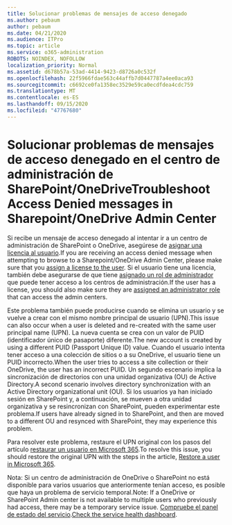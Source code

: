 ```yaml
---
title: Solucionar problemas de mensajes de acceso denegado
ms.author: pebaum
author: pebaum
ms.date: 04/21/2020
ms.audience: ITPro
ms.topic: article
ms.service: o365-administration
ROBOTS: NOINDEX, NOFOLLOW
localization_priority: Normal
ms.assetid: d678b57a-53ad-4414-9423-d8726a0c532f
ms.openlocfilehash: 22f5966fdae563c44affb7d0447787a4ee0aca93
ms.sourcegitcommit: c6692ce0fa1358ec3529e59ca0ecdfdea4cdc759
ms.translationtype: MT
ms.contentlocale: es-ES
ms.lasthandoff: 09/15/2020
ms.locfileid: "47767680"
---
```

# <a name="troubleshoot-access-denied-messages-in-sharepointonedrive-admin-center"></a><span data-ttu-id="76cba-102">Solucionar problemas de mensajes de acceso denegado en el centro de administración de SharePoint/OneDrive</span><span class="sxs-lookup"><span data-stu-id="76cba-102">Troubleshoot Access Denied messages in Sharepoint/OneDrive Admin Center</span></span>

<span data-ttu-id="76cba-103">Si recibe un mensaje de acceso denegado al intentar ir a un centro de administración de SharePoint o OneDrive, asegúrese de [asignar una licencia al usuario](https://docs.microsoft.com/microsoft-365/admin/add-users/add-users).</span><span class="sxs-lookup"><span data-stu-id="76cba-103">If you are receiving an access denied message when attempting to browse to a Sharepoint/OneDrive Admin Center, please make sure that you [assign a license to the user](https://docs.microsoft.com/microsoft-365/admin/add-users/add-users).</span></span> <span data-ttu-id="76cba-104">Si el usuario tiene una licencia, también debe asegurarse de que tiene [asignado un rol de administrador](hhttps://docs.microsoft.com/microsoft-365/admin/add-users/about-admin-roles) que puede tener acceso a los centros de administración.</span><span class="sxs-lookup"><span data-stu-id="76cba-104">If the user has a license, you should also make sure they are [assigned an administrator role](hhttps://docs.microsoft.com/microsoft-365/admin/add-users/about-admin-roles) that can access the admin centers.</span></span>

<span data-ttu-id="76cba-105">Este problema también puede producirse cuando se elimina un usuario y se vuelve a crear con el mismo nombre principal de usuario (UPN).</span><span class="sxs-lookup"><span data-stu-id="76cba-105">This issue can also occur when a user is deleted and re-created with the same user principal name (UPN).</span></span> <span data-ttu-id="76cba-106">La nueva cuenta se crea con un valor de PUID (identificador único de pasaporte) diferente.</span><span class="sxs-lookup"><span data-stu-id="76cba-106">The new account is created by using a different PUID (Passport Unique ID) value.</span></span> <span data-ttu-id="76cba-107">Cuando el usuario intenta tener acceso a una colección de sitios o a su OneDrive, el usuario tiene un PUID incorrecto.</span><span class="sxs-lookup"><span data-stu-id="76cba-107">When the user tries to access a site collection or their OneDrive, the user has an incorrect PUID.</span></span> <span data-ttu-id="76cba-108">Un segundo escenario implica la sincronización de directorios con una unidad organizativa (OU) de Active Directory.</span><span class="sxs-lookup"><span data-stu-id="76cba-108">A second scenario involves directory synchronization with an Active Directory organizational unit (OU).</span></span> <span data-ttu-id="76cba-109">Si los usuarios ya han iniciado sesión en SharePoint y, a continuación, se mueven a otra unidad organizativa y se resincronizan con SharePoint, pueden experimentar este problema.</span><span class="sxs-lookup"><span data-stu-id="76cba-109">If users have already signed in to SharePoint, and then are moved to a different OU and resynced with SharePoint, they may experience this problem.</span></span>

<span data-ttu-id="76cba-110">Para resolver este problema, restaure el UPN original con los pasos del artículo [restaurar un usuario en Microsoft 365](https://docs.microsoft.com/microsoft-365/admin/add-users/restore-user).</span><span class="sxs-lookup"><span data-stu-id="76cba-110">To resolve this issue, you should restore the original UPN with the steps in the article, [Restore a user in Microsoft 365](https://docs.microsoft.com/microsoft-365/admin/add-users/restore-user).</span></span>

<span data-ttu-id="76cba-111">Nota: Si un centro de administración de OneDrive o SharePoint no está disponible para varios usuarios que anteriormente tenían acceso, es posible que haya un problema de servicio temporal.</span><span class="sxs-lookup"><span data-stu-id="76cba-111">Note: If a OneDrive or SharePoint Admin center is not available to multiple users who previously had access, there may be a temporary service issue.</span></span>  <span data-ttu-id="76cba-112">[Compruebe el panel de estado del servicio](https://portal.office.com/adminportal/home#/servicehealth).</span><span class="sxs-lookup"><span data-stu-id="76cba-112">[Check the service health dashboard](https://portal.office.com/adminportal/home#/servicehealth).</span></span>


